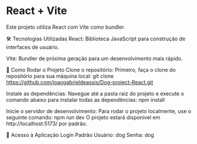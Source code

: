 # React + Vite

Este projeto utiliza React com Vite como bundler.

🛠️ Tecnologias Utilizadas
React: Biblioteca JavaScript para construção de interfaces de usuário.

Vite: Bundler de próxima geração para um desenvolvimento mais rápido.

🚀 Como Rodar o Projeto
Clone o repositório: Primeiro, faça o clone do repositório para sua máquina local:
git clone https://github.com/joaogabrieldeassis/Dog-project-React.git

Instale as dependências: Navegue até a pasta raiz do projeto e execute o comando abaixo para instalar todas as dependências:
npm install

Inicie o servidor de desenvolvimento: Para rodar o projeto localmente, use o seguinte comando:
npm run dev
O projeto estará disponível em http://localhost:5173/ por padrão.

🔑 Acesso à Aplicação
Login Padrão
Usuário: dog
Senha: dog
